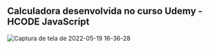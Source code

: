 ## Calculadora desenvolvida no curso Udemy - HCODE JavaScript 
![Captura de tela de 2022-05-19 16-36-28](https://user-images.githubusercontent.com/76853394/169388673-dbbaa02e-61e4-452f-8d79-8c6140f1408f.png)
